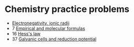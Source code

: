 # Chemistry practice problems

- [Electronegativity, ionic radii](electronegativity-ionic-radii)
- 7 [Empirical and molecular formulas](empirical-and-molecular-formulas)
- 16 [Hess's law](hess-law)
- 37 [Galvanic cells and reduction potential](galvanic-cells-and-reduction-potential)